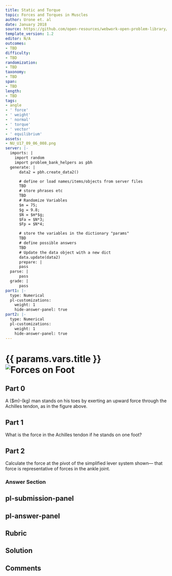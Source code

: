 ```yaml
---
title: Static and Torque
topic: Forces and Torques in Muscles
author: Urone et. al
date: January 2018
source: https://github.com/open-resources/webwork-open-problem-library/tree/master/Contrib/BrockPhysics/College_Physics_Urone/9.Static_and_Torque/9-06.Forces_and_Torques_in_Muscles/NU_U17_09_06_008.pg
template_version: 1.2
editor: N/A
outcomes:
- TBD
difficulty:
- TBD
randomization:
- TBD
taxonomy:
- TBD
span:
- TBD
length:
- TBD
tags:
- angle
- ' force'
- ' weight'
- ' normal'
- ' torque'
- ' vector'
- ' equilibrium'
assets:
- NU_U17_09_06_008.png
server: |-
  imports: |
    import random
    import problem_bank_helpers as pbh
  generate: |
      data2 = pbh.create_data2()

      # define or load names/items/objects from server files
      TBD
      # store phrases etc
      TBD
      # Randomize Variables
      $m = 75;
      $g = 9.8;
      $N = $m*$g;
      $Fa = $N*3;
      $Fp = $N*4;

      # store the variables in the dictionary "params"
      TBD
      # define possible answers
      TBD
      # Update the data object with a new dict
      data.update(data2)
      prepare: |
      pass
  parse: |
      pass
  grade: |
      pass
part1: |-
  type: Numerical
  pl-customizations:
    weight: 1
    hide-answer-panel: true
part2: |-
  type: Numerical
  pl-customizations:
    weight: 1
    hide-answer-panel: true
---
```


# {{ params.vars.title }}![Forces on Foot](NU_U17_09_06_008.png)

## Part 0 
A ($m)-(kg) man stands on his toes by exerting an upward force through the Achilles tendon, as in the figure above. 
## Part 1 
What is the force in the Achilles tendon if he stands on one foot? 
## Part 2 
Calculate the force at the pivot of the simplified lever system shown— that force is representative of forces in the ankle joint. 


### Answer Section 


## pl-submission-panel 


## pl-answer-panel 


## Rubric 


## Solution 


## Comments 


